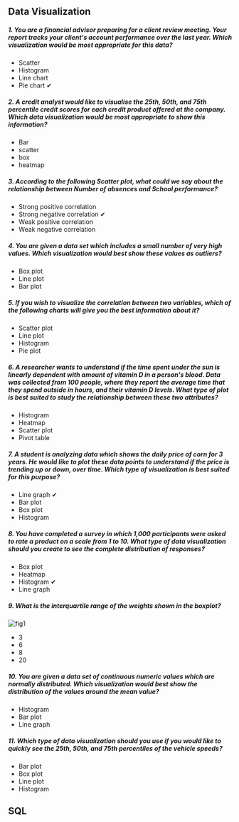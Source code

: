 ## Data Visualization

##### 1. You are a financial advisor preparing for a client review meeting. Your report tracks your client's account performance over the last year. Which visualization would be most appropriate for this data?
+ Scatter
+ Histogram
+ Line chart
+ Pie chart ✔

##### 2. A credit analyst would like to visualise the 25th, 50th, and 75th percentile credit scores for each credit product offered at the company. Which data visualization would be most appropriate to show this information?
+ Bar
+ scatter
+ box
+ heatmap

##### 3. According to the following Scatter plot, what could we say about the relationship between Number of absences and School performance?
+ Strong positive correlation
+ Strong negative correlation ✔
+ Weak positive correlation
+ Weak negative correlation

##### 4. You are given a data set which includes a small number of very high values. Which visualization would best show these values as outliers?
+ Box plot
+ Line plot
+ Bar plot

##### 5. If you wish to visualize the correlation between two variables, which of the following charts will give you the best information about it?
+ Scatter plot
+ Line plot
+ Histogram 
+ Pie plot

##### 6. A researcher wants to understand if the time spent under the sun is linearly dependent with amount of vitamin D in a person's blood. Data was collected from 100 people, where they report the average time that they spend outside in hours, and their vitamin D levels. What type of plot is best suited to study the relationship between these two attributes?
+ Histogram
+ Heatmap
+ Scatter plot
+ Pivot table

##### 7. A student is analyzing data which shows the daily price of corn for 3 years. He would like to plot these data points to understand if the price is trending up or down, over time. Which type of visualization is best suited for this purpose?
+ Line graph ✔
+ Bar plot
+ Box plot
+ Histogram

##### 8. You have completed a survey in which 1,000 participants were asked to rate a product on a scale from 1 to 10. What type of data visualization should you create to see the complete distribution of responses?
+ Box plot 
+ Heatmap
+ Histogram ✔
+ Line graph

##### 9. What is the interquartile range of the weights shown in the boxplot?
![fig1](fig1.png)
+ 3
+ 6
+ 8
+ 20

##### 10. You are given a data set of continuous numeric values which are normally distributed. Which visualization would best show the distribution of the values around the mean value?
+ Histogram
+ Bar plot
+ Line graph

##### 11. Which type of data visualization should you use if you would like to quickly see the 25th, 50th, and 75th percentiles of the vehicle speeds?
+ Bar plot 
+ Box plot
+ Line plot
+ Histogram


## SQL
